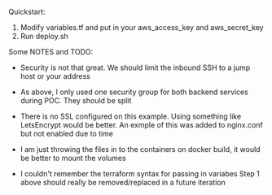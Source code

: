Quickstart:
  1. Modify variables.tf and put in your aws_access_key and aws_secret_key
  2. Run deploy.sh

Some NOTES and TODO:
 - Security is not that great. 
     We should limit the inbound SSH to a jump host or your address

 - As above, I only used one security group for both backend services during POC. 
     They should be split

 - There is no SSL configured on this example. 
     Using something like LetsEncrypt would be better. An exmple of this was added to nginx.conf but not enabled due to time

 - I am just throwing the files in to the containers on docker build, it would be better to mount the volumes

 - I couldn't remember the terraform syntax for passing in variabes
     Step 1 above should really be removed/replaced in a future iteration
